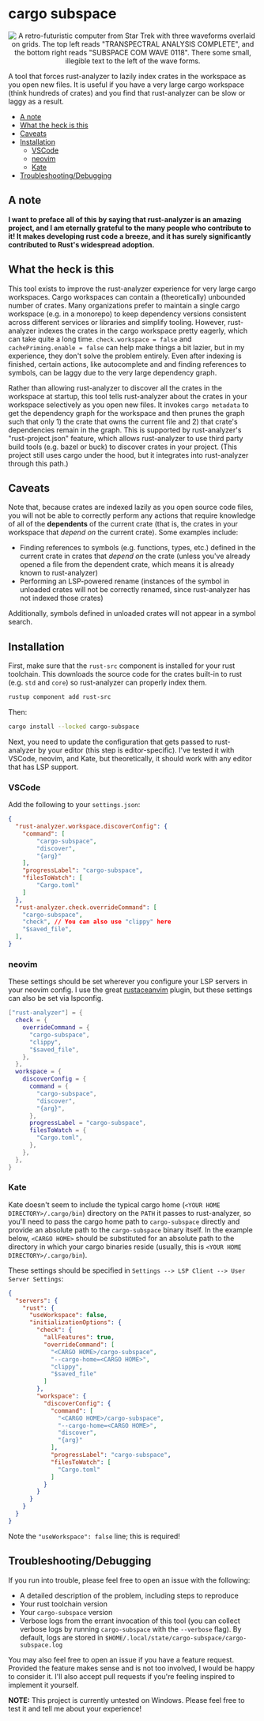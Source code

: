 # cargo subspace

<div align="center">

![A retro-futuristic computer from Star Trek with three waveforms overlaid on grids. The top left reads "TRANSPECTRAL ANALYSIS COMPLETE", and the bottom right reads "SUBSPACE COM WAVE 0118". There some small, illegible text to the left of the wave forms.](subspace.jpg)

</div>

A tool that forces rust-analyzer to lazily index crates in the workspace as you open new files. It
is useful if you have a very large cargo workspace (think hundreds of crates) and you find that
rust-analyzer can be slow or laggy as a result.

- [A note](#a-note)
- [What the heck is this](#what-the-heck-is-this)
- [Caveats](#caveats)
- [Installation](#installation)
  - [VSCode](#vscode)
  - [neovim](#neovim)
  - [Kate](#kate)
- [Troubleshooting/Debugging](#troubleshooting-debugging)

## A note

**I want to preface all of this by saying that rust-analyzer is an amazing project, and I am
eternally grateful to the many people who contribute to it! It makes developing rust code a breeze,
and it has surely significantly contributed to Rust's widespread adoption.**

## What the heck is this

This tool exists to improve the rust-analyzer experience for very large cargo workspaces.
Cargo workspaces can contain a (theoretically) unbounded number of crates. Many organizations
prefer to maintain a single cargo workspace (e.g. in a monorepo) to keep dependency versions
consistent across different services or libraries and simplify tooling. However, rust-analyzer
indexes the crates in the cargo workspace pretty eagerly, which can take quite a long time.
`check.workspace = false` and `cachePriming.enable = false` can help make things a bit lazier,
but in my experience, they don't solve the problem entirely. Even after indexing is finished,
certain actions, like autocomplete and and finding references to symbols, can be laggy due to the
very large dependency graph.

Rather than allowing rust-analyzer to discover all the crates in the workspace at startup, this
tool tells rust-analyzer about the crates in your workspace selectively as you open new files. It
invokes `cargo metadata` to get the dependency graph for the workspace and then prunes the graph
such that only 1) the crate that owns the current file and 2) that crate's dependencies remain in
the graph. This is supported by rust-analyzer's "rust-project.json" feature, which allows
rust-analyzer to use third party build tools (e.g. bazel or buck) to discover crates in your
project. (This project still uses cargo under the hood, but it integrates into rust-analyzer
through this path.)

## Caveats

Note that, because crates are indexed lazily as you open source code files, you will not be able to
correctly perform any actions that require knowledge of all of the **dependents** of the current
crate (that is, the crates in your workspace that *depend on* the current crate). Some examples
include:

- Finding references to symbols (e.g. functions, types, etc.) defined in the current crate in
  crates that *depend on* the crate (unless you've already opened a file from the dependent crate,
  which means it is already known to rust-analyzer)
- Performing an LSP-powered rename (instances of the symbol in unloaded crates will not be
  correctly renamed, since rust-analyzer has not indexed those crates)

Additionally, symbols defined in unloaded crates will not appear in a symbol search.

## Installation

First, make sure that the `rust-src` component is installed for your rust toolchain. This downloads
the source code for the crates built-in to rust (e.g. `std` and `core`) so rust-analyzer can
properly index them.

```sh
rustup component add rust-src
```

Then:

```sh
cargo install --locked cargo-subspace
```

Next, you need to update the configuration that gets passed to rust-analyzer by your editor (this
step is editor-specific). I've tested it with VSCode, neovim, and Kate, but theoretically, it
should work with any editor that has LSP support.

### VSCode

Add the following to your `settings.json`:

```json
{
  "rust-analyzer.workspace.discoverConfig": {
    "command": [
        "cargo-subspace",
        "discover",
        "{arg}"
    ],
    "progressLabel": "cargo-subspace",
    "filesToWatch": [
        "Cargo.toml"
    ]
  },
  "rust-analyzer.check.overrideCommand": [
    "cargo-subspace",
    "check", // You can also use "clippy" here
    "$saved_file",
  ],
}
```

### neovim

These settings should be set wherever you configure your LSP servers in your neovim config. I use 
the great [rustaceanvim](https://github.com/mrcjkb/rustaceanvim) plugin, but these settings can
also be set via lspconfig.

```lua
["rust-analyzer"] = {
  check = {
    overrideCommand = {
      "cargo-subspace",
      "clippy",
      "$saved_file",
    },
  },
  workspace = {
    discoverConfig = {
      command = {
        "cargo-subspace",
        "discover",
        "{arg}",
      },
      progressLabel = "cargo-subspace",
      filesToWatch = {
        "Cargo.toml",
      },
    },
  },
}
```

### Kate

Kate doesn't seem to include the typical cargo home (`<YOUR HOME DIRECTORY>/.cargo/bin`) directory
on the `PATH` it passes to rust-analyzer, so you'll need to pass the cargo home path to
`cargo-subspace` directly and provide an absolute path to the `cargo-subspace` binary itself.
In the example below, `<CARGO HOME>` should be substituted for an absolute path to the directory
in which your cargo binaries reside (usually, this is `<YOUR HOME DIRECTORY>/.cargo/bin`).

These settings should be specified in `Settings --> LSP Client --> User Server Settings`:

```json
{
  "servers": {
    "rust": {
      "useWorkspace": false,
      "initializationOptions": {
        "check": {
          "allFeatures": true,
          "overrideCommand": [
            "<CARGO HOME>/cargo-subspace",
            "--cargo-home=<CARGO HOME>",
            "clippy",
            "$saved_file"
          ]
        },
        "workspace": {
          "discoverConfig": {
            "command": [
              "<CARGO HOME>/cargo-subspace",
              "--cargo-home=<CARGO HOME>",
              "discover",
              "{arg}"
            ],
            "progressLabel": "cargo-subspace",
            "filesToWatch": [
              "Cargo.toml"
            ]
          }
        }
      }
    }
  }
}
```

Note the `"useWorkspace": false` line; this is required!

## Troubleshooting/Debugging

If you run into trouble, please feel free to open an issue with the following:

- A detailed description of the problem, including steps to reproduce
- Your rust toolchain version
- Your `cargo-subspace` version
- Verbose logs from the errant invocation of this tool (you can collect verbose logs by
  running `cargo-subspace` with the `--verbose` flag). By default, logs are stored in
  `$HOME/.local/state/cargo-subspace/cargo-subspace.log`

You may also feel free to open an issue if you have a feature request. Provided the feature makes
sense and is not too involved, I would be happy to consider it. I'll also accept pull requests if
you're feeling inspired to implement it yourself.

**NOTE:** This project is currently untested on Windows. Please feel free to test it and tell me
about your experience!
